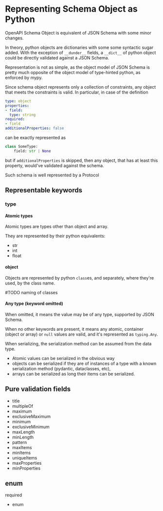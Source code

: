 # Representing Schema Object as Python

OpenAPI Schema Object is equivalent of JSON Schema with some minor changes.

In theory, python objects are dictionaries with some some syntactic sugar added.
With the exception of `__dunder__` fields, a `__dict__` of python object could be directly validated against a JSON Schema.

Representation is not as simple, as the object model of JSON Schema is pretty much opposite of the object model of
type-hinted python, as enforced by mypy.

Since schema object represents only a collection of constraints, any object that meets the constraints is valid.
In particular, in case of the definition
```yaml
type: object
properties:
- field:
  type: string
required:
- field
additionalProperties: false
```
can be exactly represented as

```python
class SomeType:
    field: str | None
```

but if `additionalProperties` is skipped, then any object, that has at least this property, would've validated against the schema.

Such schema is well represented by a Protocol



## Representable keywords

### type

#### Atomic types

Atomic types are types other than object and array.

They are represented by their python equivalents:
- str
- int
- float

#### object

Objects are represented by python `class`es, and separately, where they're used, by the class name.

#TODO naming of classes

#### Any type (keyword omitted)

When omitted, it means the value may be of any type, supported by JSON Schema.

When no other keywords are present, it means any atomic, container (object or array) or `null` values are valid, and it's represented as `typing.Any`.



When serializing, the serialization method can be assumed from the data type.

- Atomic values can be serialized in the obvious way
- objects can be serialized if they are of instances of a type with a known serialization method (pydantic, dataclasses, etc),
- arrays can be serialized as long their items can be serialized.

## Pure validation fields

- title
- multipleOf
- maximum
- exclusiveMaximum
- minimum
- exclusiveMinimum
- maxLength
- minLength
- pattern
- maxItems
- minItems
- uniqueItems
- maxProperties
- minProperties

## enum



required

- enum
